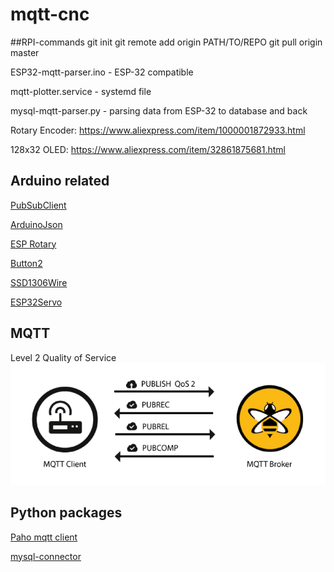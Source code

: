 # mqtt-cnc

##RPI-commands
git init
git remote add origin PATH/TO/REPO
git pull origin master

ESP32-mqtt-parser.ino - ESP-32 compatible 

mqtt-plotter.service - systemd file

mysql-mqtt-parser.py - parsing data from ESP-32 to database and back

Rotary Encoder:
https://www.aliexpress.com/item/1000001872933.html

128x32 OLED:
https://www.aliexpress.com/item/32861875681.html


## Arduino related
[PubSubClient](https://pubsubclient.knolleary.net/)

[ArduinoJson](https://arduinojson.org/)

[ESP Rotary](https://github.com/LennartHennigs/ESPRotary)

[Button2](https://github.com/LennartHennigs/Button2)

[SSD1306Wire](https://github.com/ThingPulse/esp8266-oled-ssd1306)

[ESP32Servo](https://github.com/madhephaestus/ESP32Servo)


## MQTT

Level 2 Quality of Service
![alt text](.github/QoS-2.png)

## Python packages

[Paho mqtt client](https://pypi.org/project/paho-mqtt/)

[mysql-connector](https://pypi.org/project/mysql-connector-python/)




